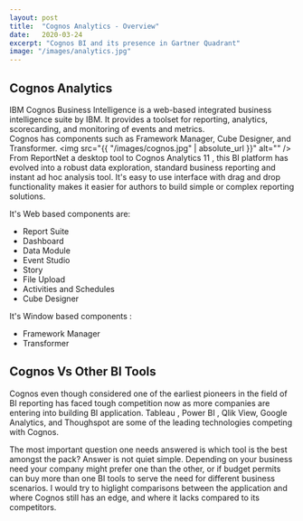```yaml
---
layout: post
title:  "Cognos Analytics - Overview"
date:   2020-03-24
excerpt: "Cognos BI and its presence in Gartner Quadrant"
image: "/images/analytics.jpg"
---
```


## Cognos Analytics

IBM Cognos Business Intelligence is a web-based integrated business intelligence suite by IBM. 
It provides a toolset for reporting, analytics, scorecarding, and monitoring of events and metrics.  
Cognos has components such as Framework Manager, Cube Designer, and Transformer.
<span class="image left"><img src="{{ "/images/cognos.jpg" | absolute_url }}" alt="" /></span>
From ReportNet a desktop tool to Cognos Analytics 11 , this BI platform has evolved into a robust data exploration, standard business reporting and instant ad hoc analysis tool. It's easy to use interface with drag and drop functionality makes it easier for authors to build simple or complex reporting solutions.

It's Web based components are:
- Report Suite
- Dashboard 
- Data Module
- Event Studio
- Story
- File Upload
- Activities and Schedules
- Cube Designer

It's Window based components :
- Framework Manager
- Transformer

## Cognos Vs Other BI Tools
<p>Cognos even though considered one of the earliest pioneers in the field of BI reporting has faced tough competition now as more companies are entering into building BI application. Tableau , Power BI , Qlik View, Google Analytics, and Thoughspot are some of the leading technologies competing with Cognos. </p>
<p>The most important question one needs answered is which tool is the best amongst the pack? Answer is not quiet simple. Depending on your business need your company might prefer one than the other, or if budget permits can buy more than one BI tools to serve the need for different business scenarios. I would try to higlight comparisons between the application and where Cognos still has an edge, and where it lacks compared to its competitors.</p>


